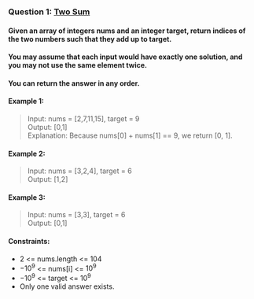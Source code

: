 ﻿### Question 1: [Two Sum](https://leetcode-cn.com/problems/two-sum/)
#### Given an array of integers nums and an integer target, return indices of the two numbers such that they add up to target.
#### You may assume that each input would have exactly one solution, and you may not use the same element twice.
#### You can return the answer in any order.

#### Example 1:
> Input: nums = [2,7,11,15], target = 9  
> Output: [0,1]  
> Explanation: Because nums[0] + nums[1] == 9, we return [0, 1].

#### Example 2:
> Input: nums = [3,2,4], target = 6  
> Output: [1,2]

#### Example 3:
> Input: nums = [3,3], target = 6  
> Output: [0,1]

#### Constraints:
* 2 <= nums.length <= 104
* $-10^9$ <= nums[i] <= $10^9$
* $-10^9$ <= target <= $10^9$
* Only one valid answer exists.